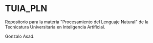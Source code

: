 # TUIA_PLN
Repositorio para la materia "Procesamiento del Lenguaje Natural" de la Tecnicatura Universitaria en Inteligencia Artificial.

Gonzalo Asad.
